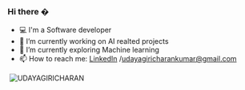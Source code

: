 ### Hi there �
- 💻 I'm a Software developer 
- 🔭 I’m currently working on  AI realted projects
- 🌱 I’m currently exploring Machine learning
- 📫 How to reach me: [LinkedIn](https://www.linkedin.com/in/charan-/) /udayagiricharankumar@gmail.com






<p>&nbsp;<img align="center" src="https://github-readme-stats.vercel.app/api?username=UDAYAGIRICHARAN&theme=tokyonight" alt="UDAYAGIRICHARAN" /></p>

<!--
**UDAYAGIRICHARAN/UDAYAGIRICHARAN** is a ✨ _special_ ✨ repository because its `README.md` (this file) appears on your GitHub profile.

Here are some ideas to get you started:

- 🔭 I’m currently working on ...
- 🌱 I’m currently learning ...
- 👯 I’m looking to collaborate on ...
- 🤔 I’m looking for help with ...
- 💬 Ask me about ...
- 📫 How to reach me: ...
- 😄 Pronouns: ...
- ⚡ Fun fact: ...
-->
